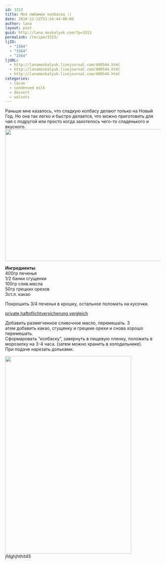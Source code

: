 ```yaml
---
id: 3313
title: Моя любимая колбаска :)
date: 2010-12-22T21:54:44-08:00
author: lana
layout: post
guid: http://lana.moskalyuk.com/?p=3313
permalink: /recipe/3313/
ljID:
  - "1564"
  - "1564"
  - "1564"
ljURL:
  - http://lanamoskalyuk.livejournal.com/400544.html
  - http://lanamoskalyuk.livejournal.com/400544.html
  - http://lanamoskalyuk.livejournal.com/400544.html
categories:
  - cacao
  - condensed milk
  - dessert
  - walnuts
---
```

Раньше мне казалось, что сладкую колбасу делают только на Новый Год. Но она так легко и быстро делается, что можно приготовить для чая с подругой или просто когда захотелось чего-то сладенького и вкусного.  
<img loading="lazy" class="alignnone" title="dessert" src="http://farm6.static.flickr.com/5046/5284276109_1b6cae3987_z.jpg" alt="" width="640" height="427" /> 

**Ингредиенты**:  
400гр печенья  
1/2 банки сгущенки  
100гр слив.масла  
50гр грецких орехов  
3ст.л. какао

Покрошить 3/4 печенья в крошку, остальное поломать на кусочки.

<div>
  <a href='http://haftpflichtversicherungg.com/' title='private haftpflichtversicherung vergleich'>private haftpflichtversicherung vergleich</a>
</div>

Добавить размягченное сливочное масло, перемешать. З  
атем добавить какао, сгущенку и грецкие орехи и снова хорошо перемешать.  
Сформаровать “колбаску”, завернуть в пищевую пленку, положить в морозилку на 3-4 часа. (затем можно хранить в холодильнике).  
При подаче нарезать дольками.

<img loading="lazy" class="alignnone" title="dessert" src="http://farm6.static.flickr.com/5007/5284875866_6d9784facc_z.jpg" alt="" width="408" height="640" /> 

<div>
  jfdghjhthit45
</div>